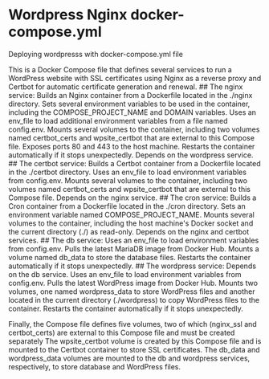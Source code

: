 # Wordpress Nginx docker-compose.yml
Deploying wordpresss with docker-compose.yml file

This is a Docker Compose file that defines several services to run a WordPress website with SSL certificates using Nginx as a reverse proxy and Certbot for automatic certificate generation and renewal. 
    ## The nginx service:
        Builds an Nginx container from a Dockerfile located in the ./nginx directory.
        Sets several environment variables to be used in the container, including the COMPOSE_PROJECT_NAME and DOMAIN variables.
        Uses an env_file to load additional environment variables from a file named config.env.
        Mounts several volumes to the container, including two volumes named certbot_certs and wpsite_certbot that are external to this Compose file.
        Exposes ports 80 and 443 to the host machine.
        Restarts the container automatically if it stops unexpectedly.
        Depends on the wordpress service.
    ## The certbot service:
        Builds a Certbot container from a Dockerfile located in the ./certbot directory.
        Uses an env_file to load environment variables from config.env.
        Mounts several volumes to the container, including two volumes named certbot_certs and wpsite_certbot that are external to this Compose file.
        Depends on the nginx service.
    ## The cron service:
        Builds a Cron container from a Dockerfile located in the ./cron directory.
        Sets an environment variable named COMPOSE_PROJECT_NAME.
        Mounts several volumes to the container, including the host machine's Docker socket and the current directory (./) as read-only.
        Depends on the nginx and certbot services.
    ## The db service:
        Uses an env_file to load environment variables from config.env.
        Pulls the latest MariaDB image from Docker Hub.
        Mounts a volume named db_data to store the database files.
        Restarts the container automatically if it stops unexpectedly.
    ## The wordpress service:
        Depends on the db service.
        Uses an env_file to load environment variables from config.env.
        Pulls the latest WordPress image from Docker Hub.
        Mounts two volumes, one named wordpress_data to store WordPress files and another located in the current directory (./wordpress) to copy WordPress files to the container.
        Restarts the container automatically if it stops unexpectedly.

Finally, the Compose file defines five volumes, two of which (nginx_ssl and certbot_certs) are external to this Compose file and must be created separately The wpsite_certbot volume is created by this Compose file and is mounted to the Certbot container to store SSL certificates. The db_data and wordpress_data volumes are mounted to the db and wordpress services, respectively, to store database and WordPress files.
